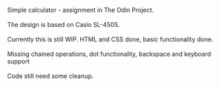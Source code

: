 Simple calculator - assignment in The Odin Project. \
\
The design is based on Casio SL-450S. \
\
Currently this is still WIP. HTML and CSS done, basic functionality done. \
\
Missing chained operations, dot functionality, backspace and keyboard support \
\
Code still need some cleanup.
